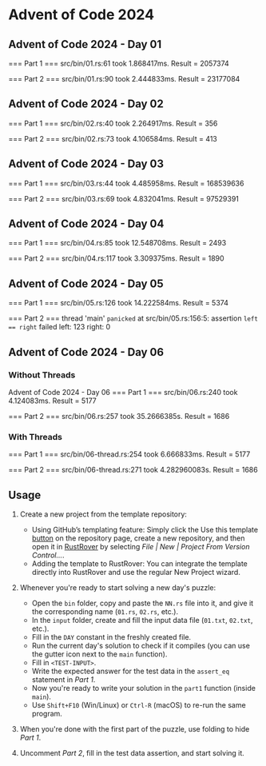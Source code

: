 # Advent of Code 2024

## Advent of Code 2024 - Day 01

=== Part 1 ===
src/bin/01.rs:61 took 1.868417ms.
Result = 2057374

=== Part 2 ===
src/bin/01.rs:90 took 2.444833ms.
Result = 23177084

## Advent of Code 2024 - Day 02

=== Part 1 ===
src/bin/02.rs:40 took 2.264917ms.
Result = 356

=== Part 2 ===
src/bin/02.rs:73 took 4.106584ms.
Result = 413

## Advent of Code 2024 - Day 03

=== Part 1 ===
src/bin/03.rs:44 took 4.485958ms.
Result = 168539636

=== Part 2 ===
src/bin/03.rs:69 took 4.832041ms.
Result = 97529391

## Advent of Code 2024 - Day 04

=== Part 1 ===
src/bin/04.rs:85 took 12.548708ms.
Result = 2493

=== Part 2 ===
src/bin/04.rs:117 took 3.309375ms.
Result = 1890

## Advent of Code 2024 - Day 05

=== Part 1 ===
src/bin/05.rs:126 took 14.222584ms.
Result = 5374

=== Part 2 ===
thread 'main' `panicked` at src/bin/05.rs:156:5:
assertion `left == right` failed
left: 123
right: 0

## Advent of Code 2024 - Day 06

### Without Threads

Advent of Code 2024 - Day 06
=== Part 1 ===
src/bin/06.rs:240 took 4.124083ms.
Result = 5177

=== Part 2 ===
src/bin/06.rs:257 took 35.2666385s.
Result = 1686

### With Threads

=== Part 1 ===
src/bin/06-thread.rs:254 took 6.666833ms.
Result = 5177

=== Part 2 ===
src/bin/06-thread.rs:271 took 4.282960083s.
Result = 1686

## Usage

1. Create a new project from the template repository:

   - Using GitHub’s templating feature: Simply click the Use this template [button](https://github.com/new?template_name=advent-of-code-rust-template&template_owner=bravit) on the repository page, create a new repository, and then open it in [RustRover](https://www.jetbrains.com/rust/) by selecting _File | New | Project From Version Control…_.
   - Adding the template to RustRover: You can integrate the template directly into RustRover and use the regular New Project wizard.

2. Whenever you're ready to start solving a new day's puzzle:

   - Open the `bin` folder, copy and paste the `NN.rs` file into it, and give it the corresponding name (`01.rs`, `02.rs`, etc.).
   - In the `input` folder, create and fill the input data file (`01.txt`, `02.txt`, etc.).
   - Fill in the `DAY` constant in the freshly created file.
   - Run the current day's solution to check if it compiles (you can use the gutter icon next to the `main` function).
   - Fill in `<TEST-INPUT>`.
   - Write the expected answer for the test data in the `assert_eq` statement in _Part 1_.
   - Now you're ready to write your solution in the `part1` function (inside `main`).
   - Use `Shift+F10` (Win/Linux) or `Ctrl-R` (macOS) to re-run the same program.

3. When you're done with the first part of the puzzle, use folding to hide _Part 1_.

4. Uncomment _Part 2_, fill in the test data assertion, and start solving it.
